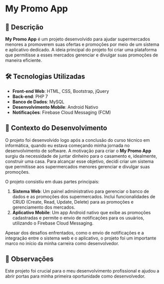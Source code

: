 # My Promo App

## 📜 Descrição

**My Promo App** é um projeto desenvolvido para ajudar supermercados menores a promoverem suas ofertas e promoções por meio de um sistema e aplicativo dedicado. A ideia principal do projeto foi criar uma plataforma que permitisse a esses mercados gerenciar e divulgar suas promoções de maneira eficiente.

## 🛠️ Tecnologias Utilizadas

- **Front-end Web**: HTML, CSS, Bootstrap, jQuery
- **Back-end**: PHP 7
- **Banco de Dados**: MySQL
- **Desenvolvimento Mobile**: Android Nativo
- **Notificações**: Firebase Cloud Messaging (FCM)

## 🔧 Contexto do Desenvolvimento

O projeto foi desenvolvido logo após a conclusão do curso técnico em informática, quando eu estava começando minha jornada no desenvolvimento de software. A motivação para criar o **My Promo App** surgiu da necessidade de juntar dinheiro para o casamento e, idealmente, construir uma casa. Para alcançar esse objetivo, decidi criar um sistema que permitisse aos supermercados menores gerenciar e divulgar suas promoções.

O projeto consistiu em duas partes principais:
1. **Sistema Web**: Um painel administrativo para gerenciar o banco de dados e as promoções dos supermercados. Inclui funcionalidades de CRUD (Create, Read, Update, Delete) para as promoções e gerenciamento dos mercados.
2. **Aplicativo Mobile**: Um app Android nativo que exibe as promoções cadastradas e permite o envio de notificações para os usuários, utilizando o Firebase Cloud Messaging.

Apesar dos desafios enfrentados, como o envio de notificações e a integração entre o sistema web e o aplicativo, o projeto foi um importante marco no início da minha carreira como desenvolvedor.

## 📌 Observações

Este projeto foi crucial para o meu desenvolvimento profissional e ajudou a abrir portas para minha primeira oportunidade como desenvolvedor.

